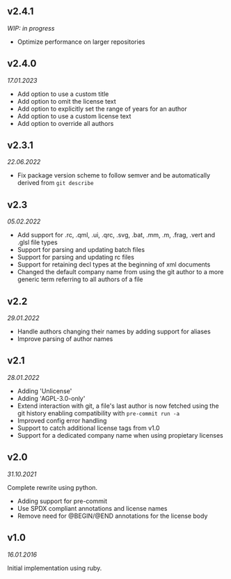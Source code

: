 
v2.4.1
------
*WIP:* _in progress_

* Optimize performance on larger repositories

v2.4.0
------
_17.01.2023_

* Add option to use a custom title
* Add option to omit the license text
* Add option to explicitly set the range of years for an author
* Add option to use a custom license text
* Add option to override all authors

v2.3.1
------
_22.06.2022_

* Fix package version scheme to follow semver and be automatically derived from `git describe`

v2.3
------
_05.02.2022_

* Add support for .rc, .qml, .ui, .qrc, .svg, .bat, .mm, .m, .frag, .vert and .glsl file types
* Support for parsing and updating batch files
* Support for parsing and updating rc files
* Support for retaining decl types at the beginning of xml documents
* Changed the default company name from using the git author to a more generic term referring to all authors of a file

v2.2
------
_29.01.2022_

* Handle authors changing their names by adding support for aliases
* Improve parsing of author names

v2.1
------
_28.01.2022_

* Adding 'Unlicense'
* Adding 'AGPL-3.0-only'
* Extend interaction with git, a file's last author is now fetched using the git history enabling compatibility with `pre-commit run -a`
* Improved config error handling
* Support to catch additional license tags from v1.0
* Support for a dedicated company name when using propietary licenses

v2.0
------
_31.10.2021_

Complete rewrite using python.
* Adding support for pre-commit
* Use SPDX compliant annotations and license names
* Remove need for @BEGIN/@END annotations for the license body

v1.0
------
_16.01.2016_

Initial implementation using ruby.
